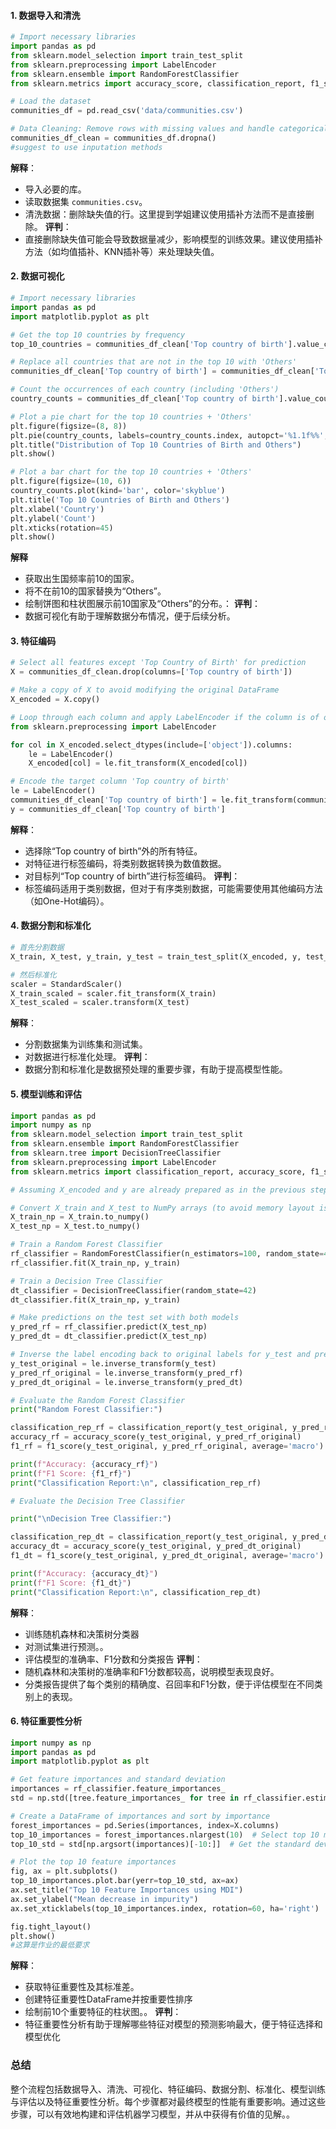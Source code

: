 
#### 1. 数据导入和清洗
```python
# Import necessary libraries
import pandas as pd
from sklearn.model_selection import train_test_split
from sklearn.preprocessing import LabelEncoder
from sklearn.ensemble import RandomForestClassifier
from sklearn.metrics import accuracy_score, classification_report, f1_score

# Load the dataset
communities_df = pd.read_csv('data/communities.csv')

# Data Cleaning: Remove rows with missing values and handle categorical data 学姐说这里这个方法不太好
communities_df_clean = communities_df.dropna()
#suggest to use inputation methods
```
**解释**：
- 导入必要的库。
- 读取数据集 `communities.csv`。
- 清洗数据：删除缺失值的行。这里提到学姐建议使用插补方法而不是直接删除。
**评判**：
- 直接删除缺失值可能会导致数据量减少，影响模型的训练效果。建议使用插补方法（如均值插补、KNN插补等）来处理缺失值。
#### 2. 数据可视化
```python
# Import necessary libraries
import pandas as pd
import matplotlib.pyplot as plt

# Get the top 10 countries by frequency
top_10_countries = communities_df_clean['Top country of birth'].value_counts().nlargest(10).index

# Replace all countries that are not in the top 10 with 'Others'
communities_df_clean['Top country of birth'] = communities_df_clean['Top country of birth'].apply(lambda x: x if x in top_10_countries else 'Others')

# Count the occurrences of each country (including 'Others')
country_counts = communities_df_clean['Top country of birth'].value_counts()

# Plot a pie chart for the top 10 countries + 'Others'
plt.figure(figsize=(8, 8))
plt.pie(country_counts, labels=country_counts.index, autopct='%1.1f%%', startangle=140, colors=plt.cm.Paired.colors)
plt.title("Distribution of Top 10 Countries of Birth and Others")
plt.show()

# Plot a bar chart for the top 10 countries + 'Others'
plt.figure(figsize=(10, 6))
country_counts.plot(kind='bar', color='skyblue')
plt.title('Top 10 Countries of Birth and Others')
plt.xlabel('Country')
plt.ylabel('Count')
plt.xticks(rotation=45)
plt.show()
```
**解释**
- 获取出生国频率前10的国家。
- 将不在前10的国家替换为“Others”。
- 绘制饼图和柱状图展示前10国家及“Others”的分布。：
**评判**：
- 数据可视化有助于理解数据分布情况，便于后续分析。
#### 3. 特征编码
```python
# Select all features except 'Top Country of Birth' for prediction
X = communities_df_clean.drop(columns=['Top country of birth'])

# Make a copy of X to avoid modifying the original DataFrame
X_encoded = X.copy()

# Loop through each column and apply LabelEncoder if the column is of object type
from sklearn.preprocessing import LabelEncoder

for col in X_encoded.select_dtypes(include=['object']).columns:
    le = LabelEncoder()
    X_encoded[col] = le.fit_transform(X_encoded[col])

# Encode the target column 'Top country of birth'
le = LabelEncoder()
communities_df_clean['Top country of birth'] = le.fit_transform(communities_df_clean['Top country of birth'])
y = communities_df_clean['Top country of birth']
```
**解释**：
- 选择除“Top country of birth”外的所有特征。
- 对特征进行标签编码，将类别数据转换为数值数据。
- 对目标列“Top country of birth”进行标签编码。
**评判**：
- 标签编码适用于类别数据，但对于有序类别数据，可能需要使用其他编码方法（如One-Hot编码）。
#### 4. 数据分割和标准化
```python
# 首先分割数据
X_train, X_test, y_train, y_test = train_test_split(X_encoded, y, test_size=0.2, random_state=42)

# 然后标准化
scaler = StandardScaler()
X_train_scaled = scaler.fit_transform(X_train)
X_test_scaled = scaler.transform(X_test)
```
**解释**：
- 分割数据集为训练集和测试集。
- 对数据进行标准化处理。
**评判**：
- 数据分割和标准化是数据预处理的重要步骤，有助于提高模型性能。

#### 5. 模型训练和评估
```python
import pandas as pd
import numpy as np
from sklearn.model_selection import train_test_split
from sklearn.ensemble import RandomForestClassifier
from sklearn.tree import DecisionTreeClassifier
from sklearn.preprocessing import LabelEncoder
from sklearn.metrics import classification_report, accuracy_score, f1_score

# Assuming X_encoded and y are already prepared as in the previous steps

# Convert X_train and X_test to NumPy arrays (to avoid memory layout issues)
X_train_np = X_train.to_numpy()
X_test_np = X_test.to_numpy()

# Train a Random Forest Classifier
rf_classifier = RandomForestClassifier(n_estimators=100, random_state=42)
rf_classifier.fit(X_train_np, y_train)

# Train a Decision Tree Classifier
dt_classifier = DecisionTreeClassifier(random_state=42)
dt_classifier.fit(X_train_np, y_train)

# Make predictions on the test set with both models
y_pred_rf = rf_classifier.predict(X_test_np)
y_pred_dt = dt_classifier.predict(X_test_np)

# Inverse the label encoding back to original labels for y_test and predictions
y_test_original = le.inverse_transform(y_test)
y_pred_rf_original = le.inverse_transform(y_pred_rf)
y_pred_dt_original = le.inverse_transform(y_pred_dt)

# Evaluate the Random Forest Classifier
print("Random Forest Classifier:")

classification_rep_rf = classification_report(y_test_original, y_pred_rf_original)
accuracy_rf = accuracy_score(y_test_original, y_pred_rf_original)
f1_rf = f1_score(y_test_original, y_pred_rf_original, average='macro')

print(f"Accuracy: {accuracy_rf}")
print(f"F1 Score: {f1_rf}")
print("Classification Report:\n", classification_rep_rf)

# Evaluate the Decision Tree Classifier

print("\nDecision Tree Classifier:")

classification_rep_dt = classification_report(y_test_original, y_pred_dt_original)
accuracy_dt = accuracy_score(y_test_original, y_pred_dt_original)
f1_dt = f1_score(y_test_original, y_pred_dt_original, average='macro')

print(f"Accuracy: {accuracy_dt}")
print(f"F1 Score: {f1_dt}")
print("Classification Report:\n", classification_rep_dt)
```
**解释**：
- 训练随机森林和决策树分类器
- 对测试集进行预测。。
- 评估模型的准确率、F1分数和分类报告
**评判**：
- 随机森林和决策树的准确率和F1分数都较高，说明模型表现良好。
- 分类报告提供了每个类别的精确度、召回率和F1分数，便于评估模型在不同类别上的表现。
#### 6. 特征重要性分析
```python
import numpy as np
import pandas as pd
import matplotlib.pyplot as plt

# Get feature importances and standard deviation
importances = rf_classifier.feature_importances_
std = np.std([tree.feature_importances_ for tree in rf_classifier.estimators_], axis=0)

# Create a DataFrame of importances and sort by importance
forest_importances = pd.Series(importances, index=X.columns)
top_10_importances = forest_importances.nlargest(10)  # Select top 10 most important features
top_10_std = std[np.argsort(importances)[-10:]]  # Get the standard deviation for the top 10 features

# Plot the top 10 feature importances
fig, ax = plt.subplots()
top_10_importances.plot.bar(yerr=top_10_std, ax=ax)
ax.set_title("Top 10 Feature Importances using MDI")
ax.set_ylabel("Mean decrease in impurity")
ax.set_xticklabels(top_10_importances.index, rotation=60, ha='right')  # Rotate x-axis labels for better readability

fig.tight_layout()
plt.show()
#这算是作业的最低要求
```
**解释**：
- 获取特征重要性及其标准差。
- 创建特征重要性DataFrame并按重要性排序
- 绘制前10个重要特征的柱状图。。
**评判**：
- 特征重要性分析有助于理解哪些特征对模型的预测影响最大，便于特征选择和模型优化
### 总结
整个流程包括数据导入、清洗、可视化、特征编码、数据分割、标准化、模型训练与评估以及特征重要性分析。每个步骤都对最终模型的性能有重要影响。通过这些步骤，可以有效地构建和评估机器学习模型，并从中获得有价值的见解。。